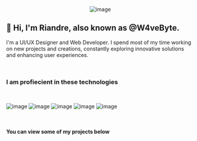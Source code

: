 <div align="center">
  <img src="https://github.com/W4veByte/W4veByte/assets/137506800/850be0ec-2e75-4e1a-b2ae-adc885336fc2" alt="image" />
</div>

## 👋 Hi, I'm Riandre, also known as @W4veByte.

I'm a UI/UX Designer and Web Developer. I spend most of my time working on new projects and creations, constantly exploring innovative solutions and enhancing user experiences.

$~$

### I am profiecient in these technologies

$~$

![image](https://github.com/ByteW4ve/ByteW4ve/assets/137506800/310a5dec-b83e-4511-84d8-446eb7378581)
![image](https://github.com/ByteW4ve/ByteW4ve/assets/137506800/bbedbaa7-aa5c-4f15-b968-403ada88cc6c)
![image](https://github.com/ByteW4ve/ByteW4ve/assets/137506800/a7489c09-3001-4eb3-a3ea-f94384c33088)
![image](https://github.com/ByteW4ve/ByteW4ve/assets/137506800/05f0c0c1-af22-4906-875b-8ae6c1f0ace4)
![image](https://github.com/ByteW4ve/ByteW4ve/assets/137506800/f8c7eaaf-5a10-4be7-8428-fcfde326047d)

$~$

#### You can view some of my projects below



